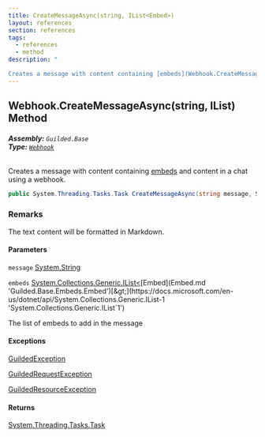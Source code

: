 ```yaml
---
title: CreateMessageAsync(string, IList<Embed>)
layout: references
section: references
tags:
  - references
  - method
description: "

Creates a message with content containing [embeds](Webhook.CreateMessageAsync(string,IList_Embed_).md#Guilded.Base.Servers.Webhook.CreateMessageAsync(string,System.Collections.Generic.IList_Guilded.Base.Embeds.Embed_).embeds 'Guilded.Base.Servers.Webhook.CreateMessageAsync(string, System.Collections.Generic.IList<Guilded.Base.Embeds.Embed>).embeds') and content in a chat using a webhook."
---
```


## Webhook.CreateMessageAsync(string, IList<Embed>) Method
###### **Assembly:** `Guilded.Base`<br/>**Type:** [`Webhook`](Webhook.md 'Guilded.Base.Servers.Webhook')

Creates a message with content containing [embeds](Webhook.CreateMessageAsync(string,IList_Embed_).md#Guilded.Base.Servers.Webhook.CreateMessageAsync(string,System.Collections.Generic.IList_Guilded.Base.Embeds.Embed_).embeds 'Guilded.Base.Servers.Webhook.CreateMessageAsync(string, System.Collections.Generic.IList<Guilded.Base.Embeds.Embed>).embeds') and content in a chat using a webhook.

```csharp
public System.Threading.Tasks.Task CreateMessageAsync(string message, System.Collections.Generic.IList<Guilded.Base.Embeds.Embed> embeds);
```

### Remarks
  
The text content will be formatted in Markdown.
#### Parameters

<a name='Guilded.Base.Servers.Webhook.CreateMessageAsync(string,System.Collections.Generic.IList_Guilded.Base.Embeds.Embed_).message'></a>

`message` [System.String](https://docs.microsoft.com/en-us/dotnet/api/System.String 'System.String')

<a name='Guilded.Base.Servers.Webhook.CreateMessageAsync(string,System.Collections.Generic.IList_Guilded.Base.Embeds.Embed_).embeds'></a>

`embeds` [System.Collections.Generic.IList&lt;](https://docs.microsoft.com/en-us/dotnet/api/System.Collections.Generic.IList-1 'System.Collections.Generic.IList`1')[Embed](Embed.md 'Guilded.Base.Embeds.Embed')[&gt;](https://docs.microsoft.com/en-us/dotnet/api/System.Collections.Generic.IList-1 'System.Collections.Generic.IList`1')

The list of embeds to add in the message

#### Exceptions

[GuildedException](GuildedException.md 'Guilded.Base.GuildedException')

[GuildedRequestException](GuildedRequestException.md 'Guilded.Base.GuildedRequestException')

[GuildedResourceException](GuildedResourceException.md 'Guilded.Base.GuildedResourceException')

#### Returns
[System.Threading.Tasks.Task](https://docs.microsoft.com/en-us/dotnet/api/System.Threading.Tasks.Task 'System.Threading.Tasks.Task')